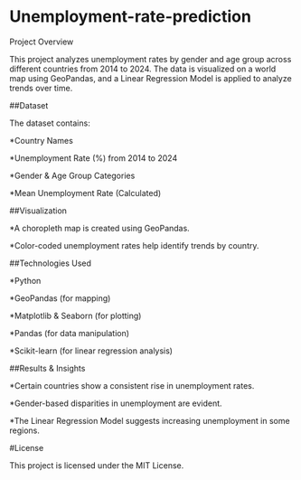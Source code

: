 # Unemployment-rate-prediction
 Project Overview

This project analyzes unemployment rates by gender and age group across different countries from 2014 to 2024. The data is visualized on a world map using GeoPandas, and a Linear Regression Model is applied to analyze trends over time.

##Dataset

The dataset contains:

*Country Names

*Unemployment Rate (%) from 2014 to 2024

*Gender & Age Group Categories

*Mean Unemployment Rate (Calculated)

 ##Visualization

*A choropleth map is created using GeoPandas.

*Color-coded unemployment rates help identify trends by country.

##Technologies Used 

*Python

*GeoPandas (for mapping)

*Matplotlib & Seaborn (for plotting)

*Pandas (for data manipulation)

*Scikit-learn (for linear regression analysis)

##Results & Insights

*Certain countries show a consistent rise in unemployment rates.

*Gender-based disparities in unemployment are evident.

*The Linear Regression Model suggests increasing unemployment in some regions.

#License

This project is licensed under the MIT License.
